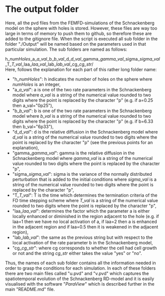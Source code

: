 # The output folder
Here, all the pvd files from the FEMFD-simulations of the Schnackenberg model on the sphere with holes is stored. However, these files are way too large in terms of memory to push them to github, so therefore these are added to the gitignore file. When the script is executed all sub folder in the folder "./Output" will be named based on the parameters used in that particular simulation. The sub folders are named as follows:<br>

h\_*numHoles*\_a\_*a_val*\_b\_*b_val*\_d\_*d_val*\_gamma\_*gamma_val*\_sigma\_*sigma_val*\_T\_*T_val*\_laa\_*laa_val*\_lab\_*lab_val*\_cg_*cg\_str*/<br>
Here, follows the explanation for each part of this rather long folder name:
* "h\_*numHoles*": h indicates the number of holes on the sphere where *numHoles* is an integer,
* "a\_*a_val*": a is one of the two rate parameters in the Schnackenberg model where *a_val* is a string of the numerical value rounded to two digits where the point is replaced by the character "p" (e.g. if a=0.25 then a_val="0p25"),
* "b\_*b_val*": b is one of the two rate parameters in the Schnackenberg model where *b_val* is a string of the numerical value rounded to two digits where the point is replaced by the character "p" (e.g. if b=6.33 then b_val="6p33"),
* "d\_*d_val*": d is the relative diffusion in the Schnackenberg model where *d_val* is a string of the numerical value rounded to two digits where the point is replaced by the character "p" (see the previous points for an explanation),
* "gamma\_*gamma_val*": gamma is the relative diffusion in the Schnackenberg model where *gamma_val* is a string of the numerical value rounded to two digits where the point is replaced by the character "p",
* "sigma\_*sigma_val*": sigma is the variance of the normally distributed perturbation that is added to the initial conditions where *sigma_val* is a string of the numerical value rounded to two digits where the point is replaced by the character "p",
* "T\_*T_val*": T is the time which determines the termination criteria of the FD time stepping scheme where *T_val* is a string of the numerical value rounded to two digits where the point is replaced by the character "p",
* "laa\_*laa_val*": determines the factor which the parameter a is either locally enhanced or diminished in the region adjacent to the hole (e.g. if laa=1 then we have no local activation of a, if laa=2 then a is enhanced in the adjacent region and if laa=0.5 then it is weakened in the adjacent region),
* "lab\_*lab_val*": the same as the previous string but with respect to the local activation of the rate parameter b in the Schnackenberg model,
* "cg\_*cg\_str*": where cg corresponds to whether the cell had cell growth or not and the string *cg\_str* either takes the value "yes" or "no".

Thus, the names of each sub folder contains all the information needed in order to grasp the conditions for each simulation. In each of these folders there are two main files called "u.pvd" and "v.pvd" which captures the spatiotemporal evolution of the Schnackenberg RD-model and it is easily visualised with the software "*ParaView*" which is described further in the main "README.md" file. 
